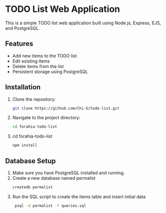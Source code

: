 # TODO List Web Application

This is a simple TODO list web application built using Node.js, Express, EJS, and PostgreSQL.

## Features

- Add new items to the TODO list
- Edit existing items
- Delete items from the list
- Persistent storage using PostgreSQL

## Installation

1. Clone the repository:
   ```sh
   git clone https://github.com/Chi-G/todo-list.git

2. Navigate to the project directory:
   ```sh
   cd forahia-todo-list

3. cd forahia-todo-list
   ```sh
   npm install

## Database Setup

1. Make sure you have PostgreSQL installed and running.
2. Create a new database named permalist
    ```sh
    createdb permalist

3. Run the SQL script to create the items table and insert initial data
   ```sh
    psql -d permalist -f queries.sql